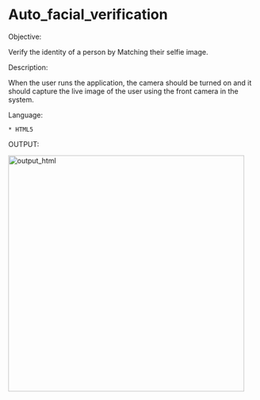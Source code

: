 # Auto_facial_verification

Objective:

   Verify the identity of a person by Matching their selfie image.

Description:
 
   When the user runs the application, the camera should be turned on and it should capture the live image of the user using the front camera in the system.

Language:

    * HTML5
    
OUTPUT:

   <img width="476" alt="output_html" src="https://user-images.githubusercontent.com/68546370/114520099-b3109780-9c5e-11eb-943b-56b0af196e0a.png">
